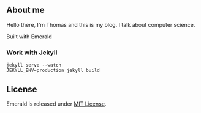 ## About me

Hello there, I'm Thomas and this is my blog. 
I talk about computer science.

Built with Emerald

### Work with Jekyll
```
jekyll serve --watch
JEKYLL_ENV=production jekyll build
```

## License
Emerald is released under [MIT License](license.md).
